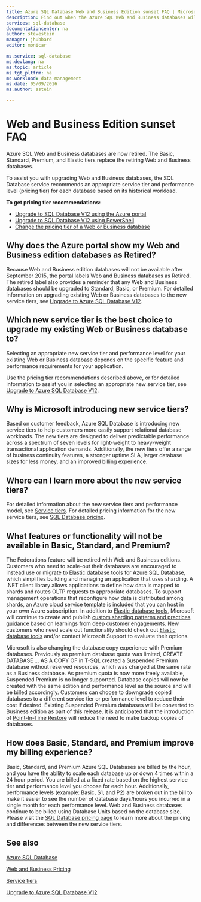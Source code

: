 ```yaml
---
title: Azure SQL Database Web and Business Edition sunset FAQ | Microsoft Azure
description: Find out when the Azure SQL Web and Business databases will be retired and learn about the features and functionality of the new service tiers.
services: sql-database
documentationcenter: na
author: stevestein
manager: jhubbard
editor: monicar

ms.service: sql-database
ms.devlang: na
ms.topic: article
ms.tgt_pltfrm: na
ms.workload: data-management
ms.date: 05/09/2016
ms.author: sstein

---
```

# Web and Business Edition sunset FAQ
Azure SQL Web and Business databases are now retired. The Basic, Standard, Premium, and Elastic tiers replace the retiring Web and Business databases.

To assist you with upgrading Web and Business databases, the SQL Database service recommends an appropriate service tier and performance level (pricing tier) for each database based on its historical workload.

**To get pricing tier recommendations:**

* [Upgrade to SQL Database V12 using the Azure portal](sql-database-upgrade-server-portal.md)
* [Upgrade to SQL Database V12 using PowerShell](sql-database-upgrade-server-powershell.md)
* [Change the pricing tier of a Web or Business database](sql-database-service-tier-advisor.md)

## Why does the Azure portal show my Web and Business edition databases as Retired?
Because Web and Business edition databases will not be available after September 2015, the portal labels Web and Business databases as Retired. The retired label also provides a reminder that any Web and Business databases should be upgraded to Standard, Basic, or Premium. For detailed information on upgrading existing Web or Business databases to the new service tiers, see [Upgrade to Azure SQL Database V12](sql-database-upgrade-server-portal.md).

## Which new service tier is the best choice to upgrade my existing Web or Business database to?
Selecting an appropriate new service tier and performance level for your existing Web or Business database depends on the specific feature and performance requirements for your application.

Use the pricing tier recommendations described above, or for detailed information to assist you in selecting an appropriate new service tier, see [Upgrade to Azure SQL Database V12](sql-database-upgrade-server-portal.md).

## Why is Microsoft introducing new service tiers?
Based on customer feedback, Azure SQL Database is introducing new service tiers to help customers more easily support relational database workloads. The new tiers are designed to deliver predictable performance across a spectrum of seven levels for light-weight to heavy-weight transactional application demands. Additionally, the new tiers offer a range of business continuity features, a stronger uptime SLA, larger database sizes for less money, and an improved billing experience.

## Where can I learn more about the new service tiers?
For detailed information about the new service tiers and performance model, see [Service tiers](sql-database-service-tiers.md). For detailed pricing information for the new service tiers, see [SQL Database pricing](https://azure.microsoft.com/pricing/details/sql-database/).

## What features or functionality will not be available in Basic, Standard, and Premium?
The Federations feature will be retired with Web and Business editions. Customers who need to scale-out their databases are encouraged to instead use or migrate to [Elastic database tools](sql-database-elastic-scale-get-started.md) for [Azure SQL Database](sql-database-elastic-scale-get-started.md), which simplifies building and managing an application that uses sharding. A .NET client library allows applications to define how data is mapped to shards and routes OLTP requests to appropriate databases. To support management operations that reconfigure how data is distributed among shards, an Azure cloud service template is included that you can host in your own Azure subscription. In addition to [Elastic database tools](sql-database-elastic-scale-get-started.md), Microsoft will continue to create and publish [custom sharding patterns and practices guidance](https://msdn.microsoft.com/library/azure/dn764977.aspx) based on learnings from deep customer engagements. New customers who need scale out functionality should check out [Elastic database tools](sql-database-elastic-scale-get-started.md) and/or contact Microsoft Support to evaluate their options.

Microsoft is also changing the database copy experience with Premium databases. Previously as premium database quota was limited, CREATE DATABASE … AS A COPY OF in T-SQL created a Suspended Premium database without reserved resources, which was charged at the same rate as a Business database. As premium quota is now more freely available, Suspended Premium is no longer supported. Database copies will now be created with the same edition and performance level as the source and will be billed accordingly. Customers can choose to downgrade copied databases to a different service tier or performance level to reduce their cost if desired. Existing Suspended Premium databases will be converted to Business edition as part of this release. It is anticipated that the introduction of [Point-In-Time Restore](sql-database-recovery-using-backups.md#point-in-time-restore)  will reduce the need to make backup copies of databases.

## How does Basic, Standard, and Premium improve my billing experience?
Basic, Standard, and Premium Azure SQL Databases are billed by the hour, and you have the ability to scale each database up or down 4 times within a 24 hour period. You are billed at a fixed rate based on the highest service tier and performance level you choose for each hour. Additionally, performance levels (example: Basic, S1, and P2) are broken out in the bill to make it easier to see the number of database days/hours you incurred in a single month for each performance level. Web and Business databases continue to be billed using Database Units based on the database size. Please visit the [SQL Database pricing page](https://azure.microsoft.com/pricing/details/sql-database/) to learn more about the pricing and differences between the new service tiers.

## See also
[Azure SQL Database](https://azure.microsoft.com/documentation/services/sql-database/)

[Web and Business Pricing](https://azure.microsoft.com/pricing/details/sql-database/web-business/)

[Service tiers](sql-database-service-tiers.md)

[Upgrade to Azure SQL Database V12](sql-database-upgrade-server-portal.md)

